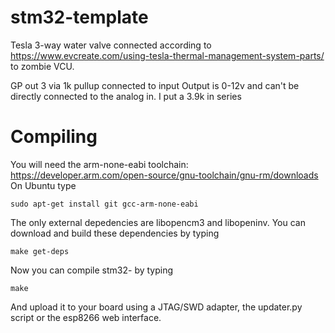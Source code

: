 # stm32-template

Tesla 3-way water valve connected according to https://www.evcreate.com/using-tesla-thermal-management-system-parts/ to zombie VCU. 

GP out 3 via 1k pullup connected to input
Output is 0-12v and can't be directly connected to the analog in. I put a 3.9k in series


# Compiling
You will need the arm-none-eabi toolchain: https://developer.arm.com/open-source/gnu-toolchain/gnu-rm/downloads
On Ubuntu type

`sudo apt-get install git gcc-arm-none-eabi`

The only external depedencies are libopencm3 and libopeninv. You can download and build these dependencies by typing

`make get-deps`

Now you can compile stm32-<yourname> by typing

`make`

And upload it to your board using a JTAG/SWD adapter, the updater.py script or the esp8266 web interface.

